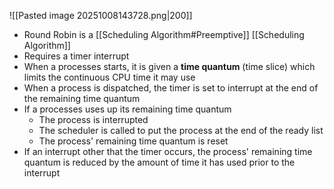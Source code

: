 ![[Pasted image 20251008143728.png|200]]
* Round Robin is a [[Scheduling Algorithm#Preemptive]] [[Scheduling Algorithm]]
* Requires a timer interrupt
* When a processes starts, it is given a **time quantum** (time slice) which limits the continuous CPU time it may use
* When a process is dispatched, the timer is set to interrupt at the end of the remaining time quantum
* If a processes uses up its remaining time quantum
	* The process is interrupted
	* The scheduler is called to put the process at the end of the ready list
	* The process' remaining time quantum is reset
* If an interrupt other that the timer occurs, the process' remaining time quantum is reduced by the amount of time it has used prior to the interrupt